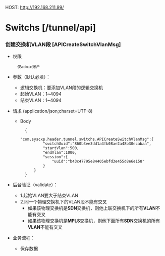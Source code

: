 HOST: http://192.168.211.99/

# Switchs [/tunnel/api]

### 创建交换机VLAN段 [APICreateSwitchVlanMsg]

+ 权限
        
        仅admin账户

+ 参数（默认必填）：
    + 逻辑交换机：要添加VLAN段的逻辑交换机
    + 起始VLAN：1~4094
    + 结束VLAN：1~4094

+ 请求 (application/json;charset=UTF-8)

    + Body
    
            {
                "com.syscxp.header.tunnel.switchs.APICreateSwitchVlanMsg":{
                    "switchUuid":"860b3ee3dd1a4fb08ae2a48b30ecabaa",
                    "startVlan":500,
                    "endVlan":1000,
                    "session":{
                        "uuid":"b43c47795e84405ebfd3e455d8e6e158"
                    }
                }
            }


+ 后台验证（validate）：
    + 1.起始VLAN要大于结束VLAN
    + 2.同一个物理交换机下的VLAN段不能有交叉
        + 如果该物理交换机是**SDN**交换机，则他上联交换机下的所有**VLAN**不能有交叉
        + 如果该物理交换机是**MPLS**交换机，则他下面所有**SDN**交换机的所有**VLAN**不能有交叉

+ 业务流程：
    + 保存数据